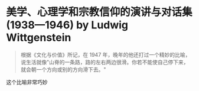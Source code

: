 # 美学、心理学和宗教信仰的演讲与对话集(1938—1946) by Ludwig Wittgenstein

> 根据《文化与价值》所记，在 1947
年，晚年的他还打过一个精妙的比喻，说生活就像"山脊的一条路，路的左右两边很滑。你若不能使自己停下来，就会朝一个方向或别的方向滑下去。"

这个比喻非常巧妙
